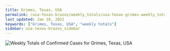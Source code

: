 ```yaml
---
title: Grimes, Texas, USA
permalink: /usa-texas-brazos/weekly_totals/usa-texas-grimes-weekly_totals.html
last_updated: Jan 10, 2021
keywords: ["Grimes, Texas, USA", "weekly totals"]
sidebar: usa-texas-brazos_sidebar
---
```


![Weekly Totals of Confirmed Cases for Grimes, Texas, USA](/covid_tracker/images/graphs/usa-texas-grimes-weekly_totals_graph.png)
